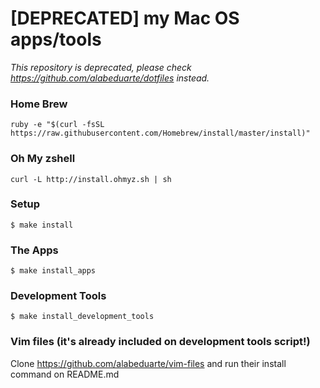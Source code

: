[DEPRECATED] my Mac OS apps/tools
========

_This repository is deprecated, please check https://github.com/alabeduarte/dotfiles instead._

### Home Brew
```
ruby -e "$(curl -fsSL https://raw.githubusercontent.com/Homebrew/install/master/install)"
```

### Oh My zshell
`curl -L http://install.ohmyz.sh | sh`

### Setup

```
$ make install
```

### The Apps

```
$ make install_apps
```

### Development Tools

```
$ make install_development_tools
```

### Vim files (it's already included on development tools script!)
Clone https://github.com/alabeduarte/vim-files and run their install command on README.md
